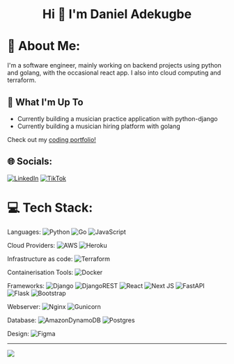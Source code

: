 <h1 align="center">Hi 👋 I'm Daniel Adekugbe</h1>


# 💫 About Me:
I'm a software engineer, mainly working on backend projects using python and golang, with the occasional react app. 
I also into cloud computing and terraform. 

## 🚀 What I'm Up To

- Currently building a musician practice application with python-django
- Currently building a musician hiring platform with golang 

Check out my [coding portfolio!](https://erikc-portfolio.netlify.app/)

## 🌐 Socials:
[![LinkedIn](https://img.shields.io/badge/LinkedIn-%230077B5.svg?logo=linkedin&logoColor=white)](https://www.linkedin.com/in/daniel-adekugbe-11a71859/) [![TikTok](https://img.shields.io/badge/TikTok-%23000000.svg?logo=TikTok&logoColor=white)](https://tiktok.com/@dandevcloud) 

# 💻 Tech Stack:
Languages:
![Python](https://img.shields.io/badge/python-3670A0?style=flat&logo=python&logoColor=ffdd54) 
![Go](https://img.shields.io/badge/go-%2300ADD8.svg?style=flat&logo=go&logoColor=white) 
![JavaScript](https://img.shields.io/badge/javascript-%23323330.svg?style=flat&logo=javascript&logoColor=%23F7DF1E) 

Cloud Providers:
![AWS](https://img.shields.io/badge/AWS-%23FF9900.svg?style=flat&logo=amazon-aws&logoColor=white)
![Heroku](https://img.shields.io/badge/heroku-%23430098.svg?style=flat&logo=heroku&logoColor=white) 

Infrastructure as code:
![Terraform](https://img.shields.io/badge/terraform-%235835CC.svg?style=flat&logo=terraform&logoColor=white)


Containerisation Tools:
![Docker](https://img.shields.io/badge/docker-%230db7ed.svg?style=flat&logo=docker&logoColor=white) 


Frameworks:
![Django](https://img.shields.io/badge/django-%23092E20.svg?style=flat&logo=django&logoColor=white) 
![DjangoREST](https://img.shields.io/badge/DJANGO-REST-ff1709?style=flat&logo=django&logoColor=white&color=ff1709&labelColor=gray) 
![React](https://img.shields.io/badge/react-%2320232a.svg?style=flat&logo=react&logoColor=%2361DAFB) 
![Next JS](https://img.shields.io/badge/Next-black?style=flat&logo=next.js&logoColor=white) 
![FastAPI](https://img.shields.io/badge/FastAPI-005571?style=flat&logo=fastapi) 
![Flask](https://img.shields.io/badge/flask-%23000.svg?style=flat&logo=flask&logoColor=white) 
![Bootstrap](https://img.shields.io/badge/bootstrap-%238511FA.svg?style=flat&logo=bootstrap&logoColor=white) 


Webserver:
![Nginx](https://img.shields.io/badge/nginx-%23009639.svg?style=flat&logo=nginx&logoColor=white)
![Gunicorn](https://img.shields.io/badge/Gunicorn-%23009639.svg?style=flat&logo=Gunicorn&logoColor=white) 


Database:
![AmazonDynamoDB](https://img.shields.io/badge/Amazon%20DynamoDB-4053D6?style=flat&logo=Amazon%20DynamoDB&logoColor=white) 
![Postgres](https://img.shields.io/badge/postgres-%23316192.svg?style=flat&logo=postgresql&logoColor=white) 


Design:
![Figma](https://img.shields.io/badge/figma-%23F24E1E.svg?style=flat&logo=figma&logoColor=white) 



---
[![](https://visitcount.itsvg.in/api?id=Dandiggas&icon=0&color=0)](https://visitcount.itsvg.in)

<!-- Proudly created with GPRM ( https://gprm.itsvg.in ) -->
